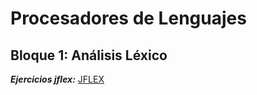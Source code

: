 # Procesadores de Lenguajes

## Bloque 1: Análisis Léxico

***Ejercicios jflex:*** [JFLEX](https://github.com/Hidden-Process/ProLeng/tree/main/jflex)

